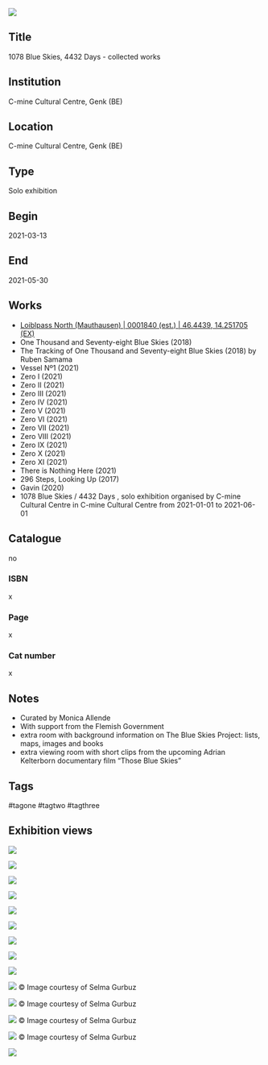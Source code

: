 ![](Image.png)

## Title
1078 Blue Skies, 4432 Days - collected works

## Institution
C-mine Cultural Centre, Genk (BE)

## Location
C-mine Cultural Centre, Genk (BE)

## Type
Solo exhibition

## Begin
2021-03-13

## End
2021-05-30

## Works
- [Loiblpass North (Mauthausen) | 0001840 (est.) | 46.4439, 14.251705 (EX)](Loiblpass%20North%20(Mauthausen)%20|%200001840%20(est.)%20|%2046.4439,%2014.251705%20(EX).md)
- One Thousand and Seventy-eight Blue Skies (2018)
- The Tracking of One Thousand and Seventy-eight Blue Skies (2018) by Ruben Samama
- Vessel Nº1 (2021)
- Zero I (2021)
- Zero II (2021)
- Zero III (2021)
- Zero IV (2021)
- Zero V (2021)
- Zero VI (2021)
- Zero VII (2021)
- Zero VIII (2021)
- Zero IX (2021)
- Zero X (2021)
- Zero XI (2021)
- There is Nothing Here (2021)
- 296 Steps, Looking Up (2017)
- Gavin (2020)
- 1078 Blue Skies / 4432 Days , solo exhibition organised by C-mine Cultural Centre in C-mine Cultural Centre from 2021-01-01 to 2021-06-01

## Catalogue 
no

### ISBN
x

### Page
x

### Cat number
x

## Notes
- Curated by Monica Allende
- With support from the Flemish Government
- extra room with background information on The Blue Skies Project: lists, maps, images and books
- extra viewing room with short clips from the upcoming Adrian Kelterborn documentary film “Those Blue Skies”

## Tags
#tagone #tagtwo #tagthree

## Exhibition views
![](1078BlueSkies4432Days_009_ANT1580.jpg)

![](1078BlueSkies4432Days_027_ANT1499.jpg)

![](1078BlueSkies4432Days_028_ANT1502.jpg)

![](1078BlueSkies4432Days_030_ANT1511.jpg)

![](1078BlueSkies4432Days_035_ANT1599combo.jpg)

![](1078BlueSkies4432Days_036_ANT1601.jpg)

![](1078BlueSkies4432Days_041_ANT1653.jpg)

![](1078BlueSkies4432Days_043_ANT1691.jpg)

![](1078BlueSkies4432Days_045_ANT1709.jpg)

![](AntonKusters_1078BLUESKIES_4432DAYS_LivaVisualStorytelling_18.jpg)
© Image courtesy of Selma Gurbuz

![](AntonKusters_1078BLUESKIES_4432DAYS_LivaVisualStorytelling_25.jpg)
© Image courtesy of Selma Gurbuz

![](AntonKusters_1078BLUESKIES_4432DAYS_LivaVisualStorytelling_26.jpg)
© Image courtesy of Selma Gurbuz

![](AntonKusters_1078BLUESKIES_4432DAYS_LivaVisualStorytelling_29.jpg)
© Image courtesy of Selma Gurbuz

![](IMG_8269.jpeg)
